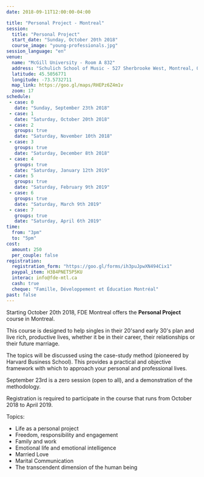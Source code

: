 ```yaml
---
date: 2018-09-11T12:00:00-04:00

title: "Personal Project - Montreal"
session:
  title: "Personal Project"
  start_date: "Sunday, October 20th 2018"
  course_image: "young-professionals.jpg"
session_language: "en"
venue:
  name: "McGill University - Room A 832"
  address: "Schulich School of Music - 527 Sherbrooke West, Montreal, Quebec, H3A 1E3"
  latitude: 45.5056771
  longitude: -73.5732711
  map_link: https://goo.gl/maps/RHEPz6Z4m1v
  zoom: 17
schedule:
 - case: 0
   date: "Sunday, September 23th 2018"
 - case: 1
   date: "Saturday, October 20th 2018"
 - case: 2
   groups: true
   date: "Saturday, November 10th 2018"
 - case: 3
   groups: true
   date: "Saturday, December 8th 2018"
 - case: 4
   groups: true
   date: "Saturday, January 12th 2019"
 - case: 5
   groups: true
   date: "Saturday, February 9th 2019"
 - case: 6
   groups: true
   date: "Saturday, March 9th 2019"
 - case: 7
   groups: true
   date: "Saturday, April 6th 2019"
time:
  from: "3pm"
  to: "5pm"
cost:
  amount: 250
  per_couple: false
registration:
  registration_form: "https://goo.gl/forms/ih3puJpwXN494Cix1"
  paypal_item: H3B4PNET5P5KU
  interac: info@fde-mtl.ca
  cash: true
  cheque: "Famille, Développement et Éducation Montréal"
past: false
---
```


Starting October 20th 2018, FDE Montreal offers the **Personal Project** course in Montreal.

This course is designed to help singles in their 20'sand early 30's plan and
live rich, productive lives, whether it be in their career, their relationships
or their future marriage.

The topics will be discussed using the case-study method (pioneered by Harvard
Business School). This provides a practical and objective framework with which
to approach your personal and professional lives.

September 23rd is a zero session (open to all), and a demonstration of the methodology.

Registration is required to participate in the course that runs from October
2018 to April 2019.

Topics:

* Life as a personal project
* Freedom, responsibility and engagement
* Family and work
* Emotional life and emotional intelligence
* Married Love
* Marital Communication
* The transcendent dimension of the human being

